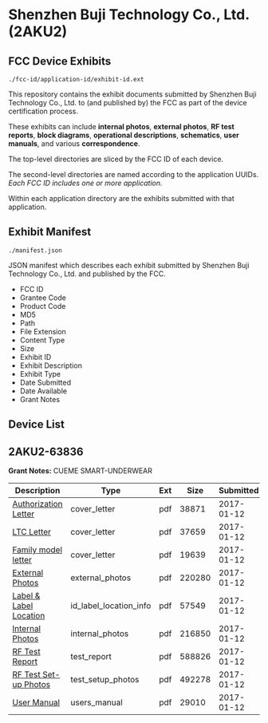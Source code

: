 # Shenzhen Buji Technology Co., Ltd. (2AKU2)
## FCC Device Exhibits

```
./fcc-id/application-id/exhibit-id.ext
```

This repository contains the exhibit documents submitted by Shenzhen Buji Technology Co., Ltd. to (and published by) the FCC as part of the device certification process.

These exhibits can include **internal photos**, **external photos**, **RF test reports**, **block diagrams**, **operational descriptions**, **schematics**, **user manuals**, and various **correspondence**.

The top-level directories are sliced by the FCC ID of each device.

The second-level directories are named according to the application UUIDs. *Each FCC ID includes one or more application.*

Within each application directory are the exhibits submitted with that application. 

## Exhibit Manifest

```
./manifest.json
```

JSON manifest which describes each exhibit submitted by Shenzhen Buji Technology Co., Ltd. and published by the FCC.

- FCC ID
- Grantee Code
- Product Code
- MD5
- Path
- File Extension
- Content Type
- Size
- Exhibit ID
- Exhibit Description
- Exhibit Type
- Date Submitted
- Date Available
- Grant Notes

## Device List
## 2AKU2-63836
**Grant Notes:** CUEME SMART-UNDERWEAR

| Description | Type | Ext | Size | Submitted | Available |
| ----------- | ---- | --- | ---- | --------- | --------- |
| [Authorization Letter](2AKU2-63836/eef035b57d94f4ef23b1f0baf2f2b5da/3257167.pdf) | cover_letter | pdf | 38871 | 2017-01-12 | 2017-01-13 |
| [LTC Letter](2AKU2-63836/eef035b57d94f4ef23b1f0baf2f2b5da/3257168.pdf) | cover_letter | pdf | 37659 | 2017-01-12 | 2017-01-13 |
| [Family model letter](2AKU2-63836/eef035b57d94f4ef23b1f0baf2f2b5da/3257169.pdf) | cover_letter | pdf | 19639 | 2017-01-12 | 2017-01-13 |
| [External Photos](2AKU2-63836/eef035b57d94f4ef23b1f0baf2f2b5da/3257170.pdf) | external_photos | pdf | 220280 | 2017-01-12 | 2017-01-13 |
| [Label & Label Location](2AKU2-63836/eef035b57d94f4ef23b1f0baf2f2b5da/3257171.pdf) | id_label_location_info | pdf | 57549 | 2017-01-12 | 2017-01-13 |
| [Internal Photos](2AKU2-63836/eef035b57d94f4ef23b1f0baf2f2b5da/3257172.pdf) | internal_photos | pdf | 216850 | 2017-01-12 | 2017-01-13 |
| [RF Test Report](2AKU2-63836/eef035b57d94f4ef23b1f0baf2f2b5da/3257175.pdf) | test_report | pdf | 588826 | 2017-01-12 | 2017-01-13 |
| [RF Test Set-up Photos](2AKU2-63836/eef035b57d94f4ef23b1f0baf2f2b5da/3257176.pdf) | test_setup_photos | pdf | 492278 | 2017-01-12 | 2017-01-13 |
| [User Manual](2AKU2-63836/eef035b57d94f4ef23b1f0baf2f2b5da/3257177.pdf) | users_manual | pdf | 29010 | 2017-01-12 | 2017-01-13 |
